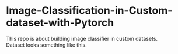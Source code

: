 # Image-Classification-in-Custom-dataset-with-Pytorch
This repo is about building image classifier in custom datasets.  
Dataset looks something like this.
